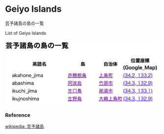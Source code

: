 Geiyo Islands 
===============

芸予諸島の島の一覧

List of Geiyo Islands 


![geiyo islands](https://github.com/ohwada/World_Countries/blob/main/geoPandas/polygon_explode/hiroshima/island_list/geiyo_islands/screenshots/geiyo_islands.png)

### Reference

[wikipedia: 芸予諸島](https://ja.wikipedia.org/wiki/Category:%E8%8A%B8%E4%BA%88%E8%AB%B8%E5%B3%B6)
